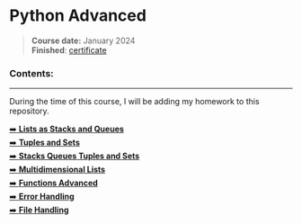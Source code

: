 # **Python Advanced**
> **Course date:** January 2024  
> **Finished**: [certificate](https://softuni.bg/certificates/details/203789/fb8ae2e1) 


### Contents:
--- 
During the time of this course, I will be adding my homework to this repository.  


[➡️ **Lists as Stacks and Queues**](https://github.com/pepk0/python_advanced/tree/main/lists_as_stacks_and_queues)  
[➡️ **Tuples and Sets**](https://github.com/pepk0/python_advanced/tree/main/tuples_and_sets)  
[➡️ **Stacks Queues Tuples and Sets**](https://github.com/pepk0/python_advanced/tree/main/stacks_queues_tuples_and_sets)  
[➡️ **Multidimensional Lists**](https://github.com/pepk0/python_advanced/tree/main/multidimensional_lists)  
[➡️ **Functions Advanced**](https://github.com/pepk0/python_advanced/tree/main/functions_advanced)  
[➡️ **Error Handling**](https://github.com/pepk0/PythonAdvanced/tree/main/error_handling)  
[➡️ **File Handling**](https://github.com/pepk0/PythonAdvanced/tree/main/file_handling)  


